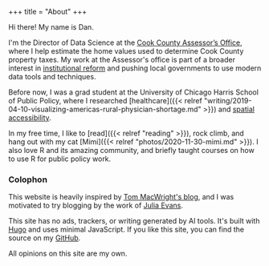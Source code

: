 +++
title = "About"
+++

Hi there! My name is Dan.

I'm the Director of Data Science at the [Cook County Assessor’s Office](https://github.com/ccao-data), where I help estimate the home values used to determine Cook County property taxes. My work at the Assessor's office is part of a broader interest in [institutional reform](https://www.chicagotribune.com/investigations/ct-chicago-tribune-tax-divide-investigation-recap--20200921-7fjt4guj2zexhpauih2tnaccf4-story.html) and pushing local governments to use modern data tools and techniques.

Before now, I was a grad student at the University of Chicago Harris School of Public Policy, where I researched [healthcare]({{< relref "writing/2019-04-10-visualizing-americas-rural-physician-shortage.md" >}}) and [spatial accessibility](https://doi.org/10.1080/24694452.2019.1629870).

In my free time, I like to [read]({{< relref "reading" >}}), rock climb, and hang out with my cat [Mimi]({{< relref "photos/2020-11-30-mimi.md" >}}). I also love R and its amazing community, and briefly taught courses on how to use R for public policy work.

### Colophon

This website is heavily inspired by [Tom MacWright's blog](https://macwright.com/), and I was motivated to try blogging by the work of [Julia Evans](https://jvns.ca/blog/2023/06/05/some-blogging-myths/).

This site has no ads, trackers, or writing generated by AI tools. It's built with [Hugo](https://gohugo.io) and uses minimal JavaScript. If you like this site, you can find the source on my [GitHub](https://github.com/dfsnow/sno.ws).

All opinions on this site are my own.
